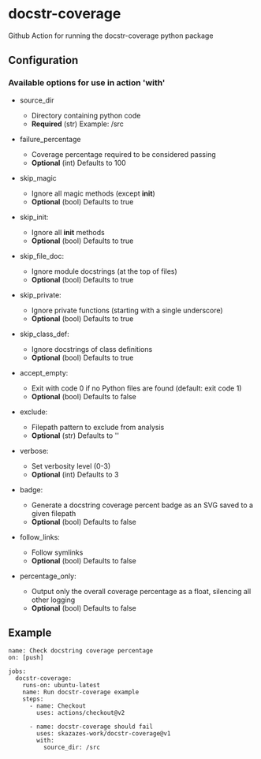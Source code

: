# docstr-coverage
Github Action for running the docstr-coverage python package

## Configuration
### Available options for use in action 'with'
- source_dir 
  - Directory containing python code
  - **Required** (str) Example: /src
            
- failure_percentage 
  - Coverage percentage required to be considered passing
  - **Optional** (int) Defaults to 100
  
- skip_magic  
  - Ignore all magic methods (except __init__)
  - **Optional** (bool) Defaults to true

- skip_init:
  - Ignore all __init__ methods
  - **Optional** (bool) Defaults to true

- skip_file_doc:
  - Ignore module docstrings (at the top of files)
  - **Optional** (bool) Defaults to true

- skip_private:
  - Ignore private functions (starting with a single underscore)
  - **Optional** (bool) Defaults to true

- skip_class_def:
  - Ignore docstrings of class definitions
  - **Optional** (bool) Defaults to true

- accept_empty:
  - Exit with code 0 if no Python files are found (default: exit code 1)
  - **Optional** (bool) Defaults to false

- exclude:
  - Filepath pattern to exclude from analysis
  - **Optional** (str) Defaults to ''

- verbose:
  - Set verbosity level (0-3)
  - **Optional** (int) Defaults to 3

- badge:
  - Generate a docstring coverage percent badge as an SVG saved to a given filepath
  - **Optional** (bool) Defaults to false

- follow_links:
  - Follow symlinks
  - **Optional** (bool) Defaults to false

- percentage_only:
  - Output only the overall coverage percentage as a float, silencing all other logging
  - **Optional** (bool) Defaults to false

## Example
```
name: Check docstring coverage percentage
on: [push]

jobs:
  docstr-coverage:
    runs-on: ubuntu-latest
    name: Run docstr-coverage example
    steps:
      - name: Checkout
        uses: actions/checkout@v2

      - name: docstr-coverage should fail
        uses: skazazes-work/docstr-coverage@v1
        with:
          source_dir: /src
```
